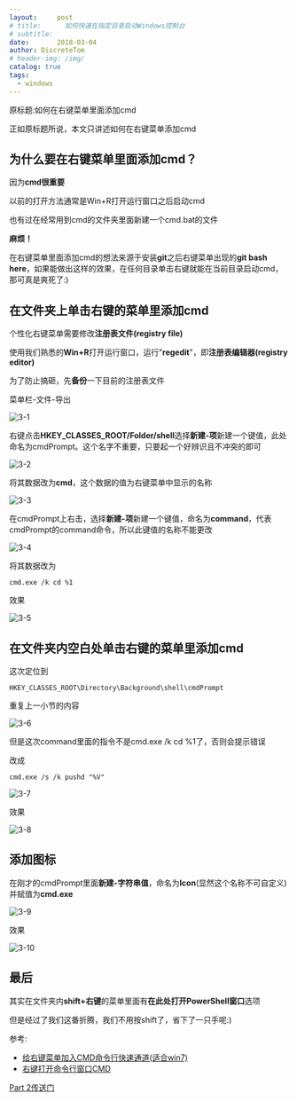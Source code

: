 ```yaml
---
layout:     post
# title:      如何快速在指定目录启动Windows控制台
# subtitle: 
date:       2018-03-04
author: DiscreteTom
# header-img: /img/
catalog: true
tags:
  - windows
---
```


原标题:如何在右键菜单里面添加cmd

正如原标题所说，本文只讲述如何在右键菜单添加cmd

## 为什么要在右键菜单里面添加cmd？

因为**cmd很重要**

以前的打开方法通常是Win+R打开运行窗口之后启动cmd

也有过在经常用到cmd的文件夹里面新建一个cmd.bat的文件

**麻烦！**

在右键菜单里面添加cmd的想法来源于安装**git**之后右键菜单出现的**git bash here**，如果能做出这样的效果，在任何目录单击右键就能在当前目录启动cmd，那可真是爽死了:)

## 在文件夹上单击右键的菜单里添加cmd

个性化右键菜单需要修改**注册表文件(registry file)**

使用我们熟悉的**Win+R**打开运行窗口，运行"**regedit**"，即**注册表编辑器(registry editor)**

为了防止搞砸，先**备份**一下目前的注册表文件

菜单栏-文件-导出

![3-1](/img/3-1.png)

右键点击**HKEY_CLASSES_ROOT/Folder/shell**选择**新建-项**新建一个键值，此处命名为cmdPrompt。这个名字不重要，只要起一个好辨识且不冲突的即可

![3-2](/img/3-2.png)

将其数据改为**cmd**，这个数据的值为右键菜单中显示的名称

![3-3](/img/3-3.png)

在cmdPrompt上右击，选择**新建-项**新建一个键值，命名为**command**，代表cmdPrompt的command命令，所以此键值的名称不能更改

![3-4](/img/3-4.png)

将其数据改为

```
cmd.exe /k cd %1
```

效果

![3-5](/img/3-5.png)

## 在文件夹内空白处单击右键的菜单里添加cmd

这次定位到

```
HKEY_CLASSES_ROOT\Directory\Background\shell\cmdPrompt
```

重复上一小节的内容

![3-6](/img/3-6.png)

但是这次command里面的指令不是cmd.exe /k cd %1了，否则会提示错误

改成

```
cmd.exe /s /k pushd "%V"
```

![3-7](/img/3-7.png)

效果

![3-8](/img/3-8.png)

## 添加图标

在刚才的cmdPrompt里面**新建-字符串值**，命名为**Icon**(显然这个名称不可自定义)并赋值为**cmd.exe**

![3-9](/img/3-9.png)

效果

![3-10](/img/3-10.png)

## 最后

其实在文件夹内**shift+右键**的菜单里面有**在此处打开PowerShell窗口**选项

但是经过了我们这番折腾，我们不用按shift了，省下了一只手呢:)

参考:
- [给右键菜单加入CMD命令行快速通道(适合win7)](http://dongwei.iteye.com/blog/816350)
- [右键打开命令行窗口CMD](http://blog.csdn.net/zyw_anquan/article/details/77712943)

[Part 2传送门](/2018/03/13/如何快速在指定目录启动Windows控制台(part-2)/)
